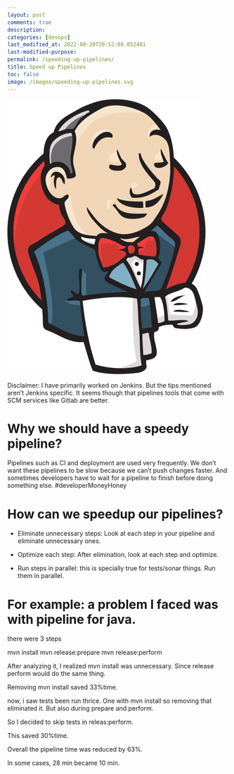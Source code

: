 ```yaml
---
layout: post
comments: true
description: 
categories: [devops]
last_modified_at: 2022-08-20T20:52:08.052481
last-modified-purpose:
permalink: /speeding-up-pipelines/
title: Speed up Pipelines
toc: false
image: /images/speeding-up-pipelines.svg
---
```

![](/images/speeding-up-pipelines.svg)

Disclaimer: I have primarily worked on Jenkins. But the tips mentioned aren’t Jenkins specific. It seems though that pipelines tools that come with SCM services like Gitlab are better.

# Why we should have a speedy pipeline?

Pipelines such as CI and deployment are used very frequently. We don’t want these pipelines to be slow because we can’t push changes faster. And sometimes developers have to wait for a pipeline to finish before doing something else. #developerMoneyHoney

# How can we speedup our pipelines?

- Eliminate unnecessary steps: Look at each step in your pipeline and eliminate unnecessary ones.

- Optimize each step: After elimination, look at each step and optimize.

- Run steps in parallel: this is specially true for tests/sonar things. Run them in parallel.

# For example: a problem I faced was with pipeline for java.

there were 3 steps

mvn install
mvn release:prepare
mvn release:perform

After analyzing it, I realized mvn install was unnecessary. Since release perform would do the same thing.

Removing mvn install saved 33%time.

now, i saw tests been run thrice. One with mvn install so removing that eliminated it. But also during prepare and perform.

So I decided to skip tests in releas:perform.

This saved 30%time.

Overall the pipeline time was reduced by 63%.

In some cases, 28 min became 10 min.